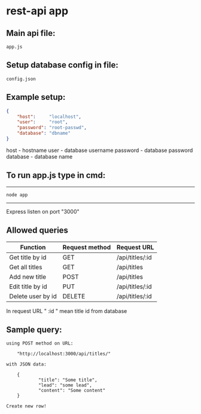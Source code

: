 # rest-api app

## Main api file:

	app.js


## Setup database config in file:

	config.json

## Example setup:
```json
{
    "host": 	"localhost",
    "user": 	"root",
    "password": "root-passwd",
    "database": "dbname"
}
```

host 	 - 	hostname
user 	 - 	database username
password - 	database password
database - 	database name




## To run app.js type in cmd:
*************************************************************
	node app
*************************************************************
Express listen on port "3000"

## Allowed queries


| Function 		| Request method 	| Request URL 		|
| ------------- 	| ------------- 	| ------------- 	|
| Get title by id  	| GET 	 		| /api/titles/:id  	|
| Get all titles  	| GET  			| /api/titles  		|
| Add new title  	| POST 	 		| /api/titles  		|
| Edit title by id  	| PUT  			| /api/titles/:id  	|
| Delete user by id  	| DELETE 		| /api/titles/:id  	|


In request URL " :id " mean title id from database



## Sample query:
	using POST method on URL:

		"http://localhost:3000/api/titles/"
	
	with JSON data:

		{
        		"title": "Some title",
       		 	"lead": "some lead",
        		"content": "Some content"
		}

	Create new row!
